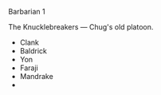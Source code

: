 Barbarian 1

The Knucklebreakers — Chug's old platoon.
- Clank
- Baldrick
- Yon
- Faraji
- Mandrake
- 
